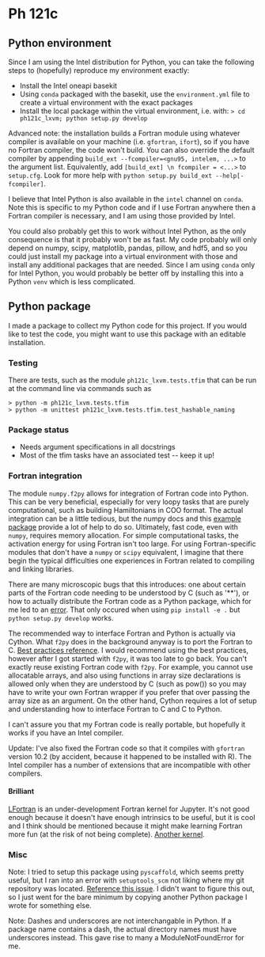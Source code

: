 # Ph 121c

## Python environment

Since I am using the Intel distribution for Python, you can take the following 
steps to (hopefully) reproduce my environment exactly:

- Install the Intel oneapi basekit
- Using `conda` packaged with the basekit, use the `environment.yml` file to
create a virtual environment with the exact packages
- Install the local package within the virtual environment, i.e. with:
`> cd ph121c_lxvm; python setup.py develop`

Advanced note: the installation builds a Fortran module using whatever compiler
is available on your machine (i.e. `gfortran`, `ifort`), so if you have no
Fortran compiler, the code won't build.
You can also override the default compiler by appending
`build_ext --fcompiler=<gnu95, intelem, ...>` to the argument list.
Equivalently, add `[build_ext] \n fcompiler = <...>` to `setup.cfg`.
Look for more help with `python setup.py build_ext --help[-fcompiler]`.

I believe that Intel Python is also available in the `intel` channel on `conda`.
Note this is specific to my Python code and if I use Fortran anywhere then
a Fortran compiler is necessary, and I am using those provided by Intel.

You could also probably get this to work without Intel Python, as the only
consequence is that it probably won't be as fast.
My code probably will only depend on numpy, scipy, matplotlib, pandas, pillow,
and hdf5, and so you could just install my package into a virtual
environment with those and install any additional packages that are needed.
Since I am using `conda` only for Intel Python, you would probably be better
off by installing this into a Python `venv` which is less complicated.

## Python package

I made a package to collect my Python code for this project.
If you would like to test the code, you might want to use this package with an 
editable installation.

### Testing

There are tests, such as the module `ph121c_lxvm.tests.tfim` that can be
run at the command line via commands such as 
```
> python -m ph121c_lxvm.tests.tfim
> python -m unittest ph121c_lxvm.tests.tfim.test_hashable_naming
```

### Package status
- Needs argument specifications in all docstrings
- Most of the tfim tasks have an associated test -- keep it up!

### Fortran integration

The module `numpy.f2py` allows for integration of Fortran code into Python.
This can be very beneficial, especially for very loopy tasks that are purely
computational, such as building Hamiltonians in COO format.
The actual integration can be a little tedious, but the numpy docs and this
[example package](https://github.com/scivision/f2py-examples)
provide a lot of help to do so.
Ultimately, fast code, even with `numpy`, requires memory allocation.
For simple computational tasks, the activation energy for using Fortran
isn't too large.
For using Fortran-specific modules that don't have a `numpy` or `scipy`
equivalent, I imagine that there begin the typical difficulties one
experiences in Fortran related to compiling and linking libraries.

There are many microscopic bugs that this introduces: one about certain parts
of the Fortran code needing to be understood by C (such as '\*\*'), or 
how to actually distribute the Fortran code as a Python package,
which for me led to an [error](https://github.com/dmlc/xgboost/issues/820).
That only occured when using `pip install -e .` but `python setup.py develop`
works.

The recommended way to interface Fortran and Python is actually via Cython.
What `f2py` does in the background anyway is to port the Fortran to C.
[Best practices reference](https://www.fortran90.org/src/best-practices.html#interfacing-with-python).
I would recommend using the best practices, however after I got started with
`f2py`, it was too late to go back.
You can't exactly reuse existing Fortran code with `f2py`.
For example, you cannot use allocatable arrays, and also using functions in 
array size declarations is allowed only when they are understood by C (such as 
pow()) so you may have to write your own Fortran wrapper if you prefer that
over passing the array size as an argument.
On the other hand, Cython requires a lot of setup and understanding
how to interface Fortran to C and C to Python.

I can't assure you that my Fortran code is really portable, but hopefully it
works if you have an Intel compiler.

Update: I've also fixed the Fortran code so that it compiles with `gfortran`
version 10.2 (by accident, because it happened to be installed with R).
The Intel compiler has a number of extensions that are incompatible with other
compilers.

#### Brilliant

[LFortran](https://lfortran.org/) is an under-development Fortran kernel for
Jupyter.
It's not good enough because it doesn't have enough intrinsics to be useful,
but it is cool and I think should be mentioned because it might make learning
Fortran more fun (at the risk of not being complete).
[Another kernel](https://github.com/ZedThree/jupyter-fortran-kernel).

### Misc

Note: I tried to setup this package using `pyscaffold`, which seems pretty 
useful, but I ran into an error with `setuptools_scm` not liking where my
git repository was located.
[Reference this issue](https://github.com/pypa/setuptools_scm/issues/278).
I didn't want to figure this out, so I just went for the bare minimum by
copying another Python package I wrote for something else.

Note: Dashes and underscores are not interchangable in Python.
If a package name contains a dash, the actual directory names must have
underscores instead.
This gave rise to many a ModuleNotFoundError for me.
